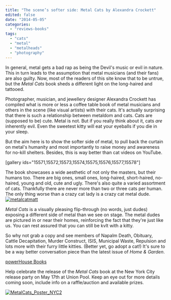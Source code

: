 ```yaml
---
title: "The scene’s softer side: Metal Cats by Alexandra Crockett"
edited: false
date: "2014-05-05"
categories:
  - "reviews-books"
tags:
  - "cats"
  - "metal"
  - "metalheads"
  - "photography"
---
```


In general, metal gets a bad rap as being the Devil's music or evil in nature. This in turn leads to the assumption that metal musicians (and their fans) are also guilty. Now, most of the readers of this site know that to be untrue, but the _Metal Cats_ book sheds a different light on the long-haired and tattooed.

Photographer, musician, and jewellery designer Alexandra Crockett has compiled what is more or less a coffee table book of metal musicians and others in the scene (like visual artists) with their cats. It's actually surprising that there is such a relationship between metaldom and cats. Cats are (supposed to be) cute. Metal is not. But if you really think about it, cats _are_ inherently evil. Even the sweetest kitty will eat your eyeballs if you die in your sleep.

But the aim here is to show the softer side of metal, to pull back the curtain on metal's humanity and most importantly to raise money and awareness for no-kill shelters. Besides, this is way better than cat videos on YouTube.

\[gallery ids="15571,15572,15573,15574,15575,15576,15577,15578"\]

The book showcases a wide aesthetic of not only the masters, but their humans too. There are big ones, small ones, long-haired, short-haired, no-haired, young and old, cute and ugly. There's also quite a varied assortment of cats. Thankfully there are never more than two or three cats per human. The only thing worse than a crazy cat lady is a crazy cat metal dude.[![metalcatmatt](https://hellbound.ca/wp-content/uploads/2014/05/metalcatmatt-225x300.jpg)](https://hellbound.ca/wp-content/uploads/2014/05/metalcatmatt.jpg)

_Metal Cats_ is a visually pleasing flip-through (no words, just dudes) exposing a different side of metal than we see on stage. The metal dudes are pictured in or near their homes, reinforcing the fact that they're just like us. You can rest assured that you can still be kvlt with a kitty.

So why not grab a copy and see members of Napalm Death, Obituary, Cattle Decapitation, Murder Construct, ISIS, Municipal Waste, Repulsion and lots more with their furry little kitties. (Better yet, go adopt a cat!) It's sure to be a way better conversation piece than the latest issue of _Home & Garden_.

[powerHouse Books](http://www.powerhousebooks.com/)

Help celebrate the release of the _Metal Cats_ book at the New York City release party on May 17th at Union Pool. Keep an eye out for more details coming soon, include info on a raffle/auction and available prizes.

[![MetalCats_Poster_NYC2](https://hellbound.ca/wp-content/uploads/2014/05/MetalCats_Poster_NYC2.jpg)](https://hellbound.ca/wp-content/uploads/2014/05/MetalCats_Poster_NYC2.jpg)
